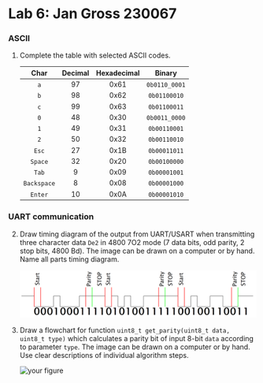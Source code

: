 # Lab 6: Jan Gross 230067

### ASCII

1. Complete the table with selected ASCII codes.

   | **Char** | **Decimal** | **Hexadecimal** | **Binary** |
   | :-:          | :-: | :-: | :-: |
   | `a`          | 97 | 0x61 | `0b0110_0001` |
   | `b`          | 98 | 0x62 | `0b01100010` |
   | `c`          | 99 | 0x63 | `0b01100011` |
   | `0`          | 48 | 0x30 | `0b0011_0000` |
   | `1`          | 49 | 0x31 | `0b00110001` |
   | `2`          | 50 | 0x32 | `0b00110010` |
   | `Esc`        | 27 | 0x1B | `0b00011011` |
   | `Space`      | 32 | 0x20 | `0b00100000` |
   | `Tab`        | 9 | 0x09 | `0b00001001` |
   | `Backspace`  | 8 | 0x08 | `0b00001000` |
   | `Enter`      | 10 | 0x0A | `0b00001010` |

### UART communication

2. Draw timing diagram of the output from UART/USART when transmitting three character data `De2` in 4800 7O2 mode (7 data bits, odd parity, 2 stop bits, 4800&nbsp;Bd). The image can be drawn on a computer or by hand. Name all parts timing diagram.

   ![your figure](https://github.com/garry474/digital-electronics-2-2022/blob/main/labs/06-uart/images/schematic1.png)

3. Draw a flowchart for function `uint8_t get_parity(uint8_t data, uint8_t type)` which calculates a parity bit of input 8-bit `data` according to parameter `type`. The image can be drawn on a computer or by hand. Use clear descriptions of individual algorithm steps.

   ![your figure]()
